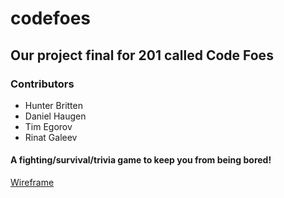 # codefoes

## Our project final for 201 called Code Foes

### Contributors
- Hunter Britten
- Daniel Haugen
- Tim Egorov
- Rinat Galeev

#### A fighting/survival/trivia game to keep you from being bored!

[Wireframe](img/Dasvidanya.pdf)